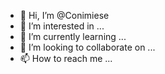- 👋 Hi, I’m @Conimiese
- 👀 I’m interested in ...
- 🌱 I’m currently learning ...
- 💞️ I’m looking to collaborate on ...
- 📫 How to reach me ...

<!---
Conimiese/Conimiese is a ✨ special ✨ repository because its `README.md` (this file) appears on your GitHub profile.
You can click the Preview link to take a look at your changes.
--->
